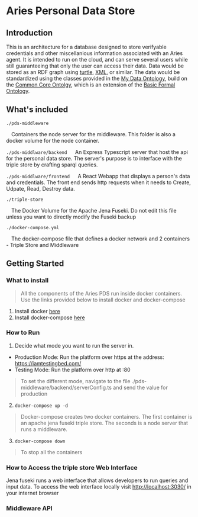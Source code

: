 # Aries Personal Data Store 

## Introduction
This is an architecture for a database designed to store verifyable credentials and other miscellanious information associated with an Aries agent. It is intended to run on the cloud, and can serve several users while still guaranteeing that only the user can access their data. Data would be stored as an RDF graph using <a href=https://www.w3.org/TR/turtle/>turtle</a>, <a href=https://www.w3.org/TR/rdf-syntax-grammar/>XML</a>, or similar. The data would be standardized using the classes provided in the <a href=https://github.com/I-AM-project/my-data-ontology>My Data Ontology</a>, build on the <a href=https://github.com/CommonCoreOntology/CommonCoreOntologies>Common Core Ontolgy</a>, which is an extension of the <a href=https://github.com/BFO-ontology>Basic Formal Ontology</a>.

## What's included

`./pds-middleware`

&emsp;Containers the node server for the middleware. This folder is also a docker volume for the node container.

`./pds-middlware/backend`
&emsp; An Express Typescript server that host the api for the personal data store. The server's purpose is to interface with the triple store by crafting sparql 
queries. 

`./pds-middlware/frontend`
&emsp; A React Webapp that displays a person's data and credentials. The front end sends http requests when it needs to Create, Udpate, Read, Destroy data. 


`./triple-store`

&emsp;The Docker Volume for the Apache Jena Fuseki. Do not edit this file unless you want to directly modify the Fuseki backup 

`./docker-compose.yml`

&emsp;The docker-compose file that defines a docker network and 2 containers - Triple Store and Middleware


## Getting Started

### What to install  
> All the components of the Aries PDS run inside docker containers. Use the links provided below to install docker and docker-compose
1. Install docker [here](https://docs.docker.com/get-docker/)
2. Install docker-compose [here](https://docs.docker.com/compose/install/)

### How to Run

1. Decide what mode you want to run the server in.
- Production Mode: Run the platform over https at the address: https://iamtestingbed.com/
- Testing Mode: Run the platform over http at <ip address>:80
> To set the different mode, navigate to the file ./pds-middleware/backend/serverConfig.ts and send the value for production


2. ```docker-compose up -d``` 
> Docker-compose creates two docker containers. The first container is an apache jena fuseki triple store. The seconds is a node server that runs a middleware. 

3. ```docker-compose down``` 
> To stop all the containers

### How to Access the triple store Web Interface
Jena fuseki runs a web interface that allows developers to run queries and input data. To access the web interface locally visit [http://localhost:3030/](http://localhost:3030/) in your internet browser

### Middleware API 


<!-- ## Input format
The server would receive PUT, POST, and GET requests from the agent. Before anything else, it would check that the agent is authorized to use the data it is trying to access (the details will vary depending on the chain provider; in Sovrin's case, you would use the policy oracle). All requests would have a path parameter with the rdfs:label property of the class they are using to represent the data. The ontology would be either stored locally on the machine with the server or queried from a separate database. 
### POST requests
POST requests would add the class to the triples in the user's triple store.
### PUT requests
PUT requests would update the values associated with the class.
### GET requests
GET requests would cause the server to retrieve the properties of the class. Each class would have predetermined properties that it would be associated with.

## Encryption and security
The database would use a scheme somewhat similar to password manager services. All of the data on the server would be encrypted via AES-GCM. Each file would store the encryption key used to encrypt the data. <b>The key would be stored encrypted with the agent's public key. Note that this means the server cannot decrypt the triples on its own.</b> The encrypted data and key would be sent to the agent upon a GET request. Note that, for several agents to access the same data, there must be a copy for each agent, and changes would need to be applied to every copy. The encryption_example.py file in the repository showcases how this encryption scheme would work on the server side.
### Implications
This scheme prevents the cloud service provider from reading or sharing the data aggregated on the server without permission. It also offers protection if the server is hacked. It offers no protection from an agent getting hacked. For this reason, it is recommended to try to find a service that allows agents to be given specific, narrow permissions. This server can service an arbitrary number of agents without risk of them reading each others' data, even if there is a flaw in the authentication, assuming the encryption is done safely.  
### Server usage
Note that this encrypted storage scheme means that creating a single server for each person is not necessary. In fact, doing so would be a serious security risk. If only one person is accessing a given server, and that server is publically queryable from the internet (even if the queries just return an error message), the server may be vulnerable to side-channel attacks. For example, if an attacker notices the system tends to slow down at 6:00 PM, they may deduce that the user is engaging in a large amount of internet activity at that time each day. For this reason, <b>it is strongly recommended to avoid creating a single server for each user, unless that server is restricted to their local network!</b>

## Implementation recommendations
For performance reasons, it is probably best to use the Rust programming language for this server. Remember, this is going to be involved in nearly every interaction on the internet; it absolutely, positively has to run as efficiently as possible. This is why I also recommend writing as much of the code as possible in C and calling it through Rust. C gives you access to hardware-specific optimization options, such as using the aesenc instructions available on most x86 processors, which would likely grant a massive performance boost. Don't forget that AES-GCM is parallelizable! You could easily encrypt blocks in parallel using openmp, pthreads, or similar. The importance of performance is also why I am recommending building a new database architecture, instead of building on top of an existing one. Building on an existing architecture would likely be significantly slower. Doing it this way allows for performance and storage to be optimized for this specific storage scheme.
### PUT
I forsee PUT requests being the biggest challenge of creating this server because the server cannot read the data. You could do this by simply making the database append-only, but the storage requirements would likely get out of hand. I would recommend appending the changes, and then having the agent update the information and send it back to the server when they recieve it. -->